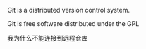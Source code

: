 Git is a distributed version control system.

Git is free software distributed under the GPL 

我为什么不能连接到远程仓库